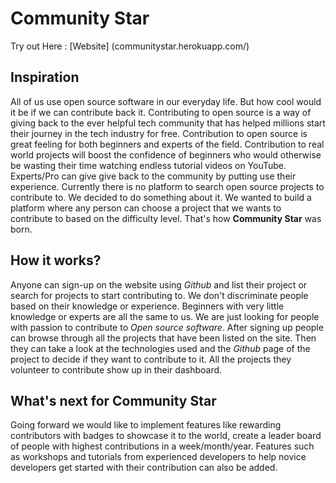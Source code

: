 
# Community Star
Try out Here : [Website] (communitystar.herokuapp.com/)


## Inspiration
All of us use open source software in our everyday life. But how cool would it be if we can contribute back it. Contributing to open source is a way of giving back to the ever helpful tech community that has helped millions start their journey in the tech industry for free. Contribution to open source is great feeling for both beginners and experts of the field. 
Contribution to real world projects will boost the confidence of beginners who would otherwise be wasting their time watching endless tutorial videos on YouTube. Experts/Pro can give give back to the community by putting use their experience.
Currently there is no platform to search open source projects to contribute to. We decided to do something about it. We wanted to build a platform where any person can choose a project that we wants to contribute to based on the difficulty level. That's how **Community Star** was born.

## How it works?
Anyone can sign-up on the website using _Github_ and list their project or search for projects to start contributing to. We don't discriminate people based on their knowledge or experience. Beginners with very little knowledge or experts are all the same to us. We are just looking for people with passion to contribute to _Open source software_. 
After signing up people can browse through all the projects that have been listed on the site. Then they can take a look at the technologies used and the _Github_ page of the project to decide if they want to contribute to it. All the projects they volunteer to contribute show up in their dashboard.

## What's next for Community Star
Going forward we would like to implement features like rewarding contributors with badges to showcase it to the world, create a leader board of people with highest contributions in a week/month/year. Features such as workshops and tutorials from experienced developers to help novice developers get started with their contribution can also be added.
